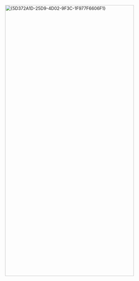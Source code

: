 <img width="419" height="881" alt="{5D372A1D-25D9-4D02-9F3C-1F977F6606F1}" src="https://github.com/user-attachments/assets/2388ae80-51af-4b1c-bc74-8c63d0a480f7" />
